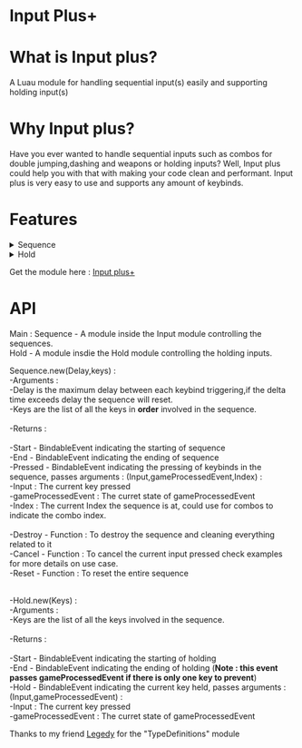 # Input Plus+
# What is Input plus?
A Luau module for handling sequential input(s) easily and supporting holding input(s)

# Why Input plus?
Have you ever wanted to handle sequential inputs such as combos for double jumping,dashing and weapons or holding inputs? Well, Input plus could help you with that with making your code clean and performant. Input plus is very easy to use and supports any amount of keybinds.

# Features
<details>
  <summary>Sequence</summary>
  1) Sequences with delay specified (if delay is nil, no delay is included)<br>
  2) Any amount of keybinds can be put in the sequence.<br>
  3) Events to indicate starting of sequence,ending of sequence and pressing of keybinds<br>
  4) Feature to cancel the current input or reset the sequence.(Commonly used when gameProcessedEvent is true)<br>
</details>
<details>
  <summary>Hold</summary>
  1) Any amount of keybinds can be put in the holding list.<br>
  2) Events to indicate starting of holding,ending of holding and holding of specific keybinds<br>
  3) Feature to cancel the current input.(Commonly used when gameProcessedEvent is true)<br>
</details>

Get the module here : [Input plus+](https://www.roblox.com/library/7599649831/Input-Plus)<br>

# API
Main :
  Sequence - A module inside the Input module controlling the sequences.<br>
  Hold - A module insdie the Hold module controlling the holding inputs.<br>
  
  Sequence.new(Delay,keys) :<br>
    -Arguments : <br>
      -Delay is the maximum delay between each keybind triggering,if the delta time exceeds delay the sequence will reset.<br>
      -Keys are the list of all the keys in **order** involved in the sequence.<br><br>
    -Returns : <br><br>
      -Start - BindableEvent indicating the starting of sequence<br>
      -End - BindableEvent indicating the ending of sequence<br>
      -Pressed - BindableEvent indicating the pressing of keybinds in the sequence, passes arguments : (Input,gameProcessedEvent,Index) :<br>
      -Input : The current key pressed<br>
      -gameProcessedEvent : The curret state of gameProcessedEvent <br>
      -Index : The current Index the sequence is at, could use for combos to indicate the combo index.<br><br>
      -Destroy - Function : To destroy the sequence and cleaning everything related to it<br>
      -Cancel - Function : To cancel the current input pressed check examples for more details on use case.<br>
      -Reset - Function : To reset the entire sequence<br><br>
      
  -Hold.new(Keys) : <br>
    -Arguments : <br>
        -Keys are the list of all the keys involved in the sequence.<br><br>
    -Returns : <br><br>
      -Start - BindableEvent indicating the starting of holding<br>
      -End - BindableEvent indicating the ending of holding (**Note : this event passes gameProcessedEvent if there is only one key to prevent**)<br>
      -Hold - BindableEvent indicating the current key held, passes arguments : (Input,gameProcessedEvent) :<br>
      -Input : The current key pressed<br>
      -gameProcessedEvent : The curret state of gameProcessedEvent <br>
      
Thanks to my friend [Legedy](https://www.roblox.com/users/1366383020/profile) for the "TypeDefinitions" module


